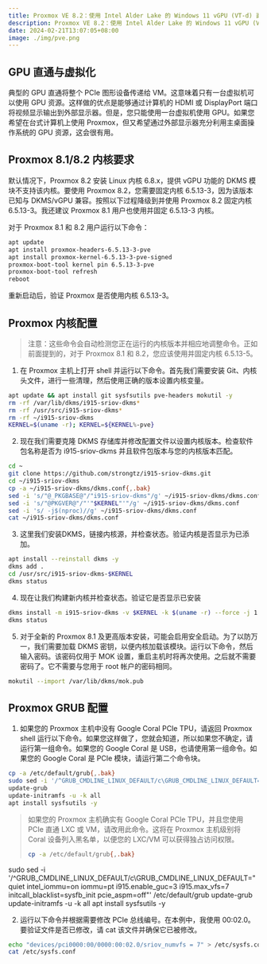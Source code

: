 ```yaml
---
title: Proxmox VE 8.2：使用 Intel Alder Lake 的 Windows 11 vGPU (VT-d) 直通
description: Proxmox VE 8.2：使用 Intel Alder Lake 的 Windows 11 vGPU (VT-d) 直通
date: 2024-02-21T13:07:05+08:00
image: ./img/pve.png
---
```


## GPU 直通与虚拟化

典型的 GPU 直通将整个 PCIe 图形设备传递给 VM。这意味着只有一台虚拟机可以使用 GPU 资源。这样做的优点是能够通过计算机的 HDMI 或 DisplayPort 端口将视频显示输出到外部显示器。但是，您只能使用一台虚拟机使用 GPU。如果您希望在台式计算机上使用 Proxmox，但又希望通过外部显示器充分利用主桌面操作系统的 GPU 资源，这会很有用。
## Proxmox 8.1/8.2 内核要求

默认情况下，Proxmox 8.2 安装 Linux 内核 6.8.x，提供 vGPU 功能的 DKMS 模块不支持该内核。要使用 Proxmox 8.2，您需要固定内核 6.5.13-3，因为该版本已知与 DKMS/vGPU 兼容。按照以下过程降级到并使用 Proxmox 8.2 固定内核 6.5.13-3。我还建议 Proxmox 8.1 用户也使用并固定 6.5.13-3 内核。

对于 Proxmox 8.1 和 8.2 用户运行以下命令：
```bash
apt update
apt install proxmox-headers-6.5.13-3-pve
apt install proxmox-kernel-6.5.13-3-pve-signed
proxmox-boot-tool kernel pin 6.5.13-3-pve
proxmox-boot-tool refresh
reboot
```

重新启动后，验证 Proxmox 是否使用内核 6.5.13-3。

## Proxmox 内核配置

>注意：这些命令会自动检测您正在运行的内核版本并相应地调整命令。正如前面提到的，对于 Proxmox 8.1 和 8.2，您应该使用并固定内核 6.5.13-5。

1. 在 Proxmox 主机上打开 shell 并运行以下命令。首先我们需要安装 Git、内核头文件，进行一些清理，然后使用正确的版本设置内核变量。

```bash
apt update && apt install git sysfsutils pve-headers mokutil -y
rm -rf /var/lib/dkms/i915-sriov-dkms*
rm -rf /usr/src/i915-sriov-dkms*
rm -rf ~/i915-sriov-dkms
KERNEL=$(uname -r); KERNEL=${KERNEL%-pve}
```

2. 现在我们需要克隆 DKMS 存储库并修改配置文件以设置内核版本。检查软件包名称是否为 i915-sriov-dkms 并且软件包版本与您的内核版本匹配。
```bash
cd ~
git clone https://github.com/strongtz/i915-sriov-dkms.git
cd ~/i915-sriov-dkms
cp -a ~/i915-sriov-dkms/dkms.conf{,.bak}
sed -i 's/"@_PKGBASE@"/"i915-sriov-dkms"/g' ~/i915-sriov-dkms/dkms.conf
sed -i 's/"@PKGVER@"/"'"$KERNEL"'"/g' ~/i915-sriov-dkms/dkms.conf
sed -i 's/ -j$(nproc)//g' ~/i915-sriov-dkms/dkms.conf
cat ~/i915-sriov-dkms/dkms.conf
```

3. 这里我们安装DKMS，链接内核源，并检查状态。验证内核是否显示为已添加。

```bash
apt install --reinstall dkms -y
dkms add .
cd /usr/src/i915-sriov-dkms-$KERNEL
dkms status
```

4. 现在让我们构建新内核并检查状态。验证它是否显示已安装
```bash
dkms install -m i915-sriov-dkms -v $KERNEL -k $(uname -r) --force -j 1
dkms status
```

5. 对于全新的 Proxmox 8.1 及更高版本安装，可能会启用安全启动。为了以防万一，我们需要加载 DKMS 密钥，以便内核加载该模块。运行以下命令，然后输入密码。该密码仅用于 MOK 设置，重启主机时将再次使用。之后就不需要密码了。它不需要与您用于 root 帐户的密码相同。

```bash
mokutil --import /var/lib/dkms/mok.pub
```

## Proxmox GRUB 配置

1. 如果您的 Proxmox 主机中没有 Google Coral PCIe TPU，请返回 Proxmox shell 运行以下命令。如果您这样做了，您就会知道，所以如果您不确定，请运行第一组命令。如果您的 Google Coral 是 USB，也请使用第一组命令。如果您的 Google Coral 是 PCIe 模块，请运行第二个命令块。
```bash
cp -a /etc/default/grub{,.bak}
sudo sed -i '/^GRUB_CMDLINE_LINUX_DEFAULT/c\GRUB_CMDLINE_LINUX_DEFAULT="quiet intel_iommu=on iommu=pt i915.enable_guc=3 i915.max_vfs=7"' /etc/default/grub
update-grub
update-initramfs -u -k all
apt install sysfsutils -y
```

>如果您的 Proxmox 主机确实有 Google Coral PCIe TPU，并且您使用 PCIe 直通 LXC 或 VM，请改用此命令。这将在 Proxmox 主机级别将 Coral 设备列入黑名单，以便您的 LXC/VM 可以获得独占访问权限。
>```bash
>cp -a /etc/default/grub{,.bak}
sudo sed -i '/^GRUB_CMDLINE_LINUX_DEFAULT/c\GRUB_CMDLINE_LINUX_DEFAULT="quiet intel_iommu=on iommu=pt i915.enable_guc=3 i915.max_vfs=7 initcall_blacklist=sysfb_init pcie_aspm=off"' /etc/default/grub
update-grub
update-initramfs -u -k all
apt install sysfsutils -y

2. 运行以下命令并根据需要修改 PCIe 总线编号。在本例中，我使用 00:02.0。要验证文件是否已修改，请 cat 该文件并确保它已被修改。
```bash
echo "devices/pci0000:00/0000:00:02.0/sriov_numvfs = 7" > /etc/sysfs.conf
cat /etc/sysfs.conf
```

